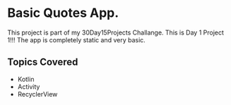 # Basic Quotes App. 
This project is part of my 30Day15Projects Challange. This is Day 1 Project 1!!! 
The app is completely static and very basic. 

## Topics Covered
- Kotlin
- Activity
- RecyclerView
